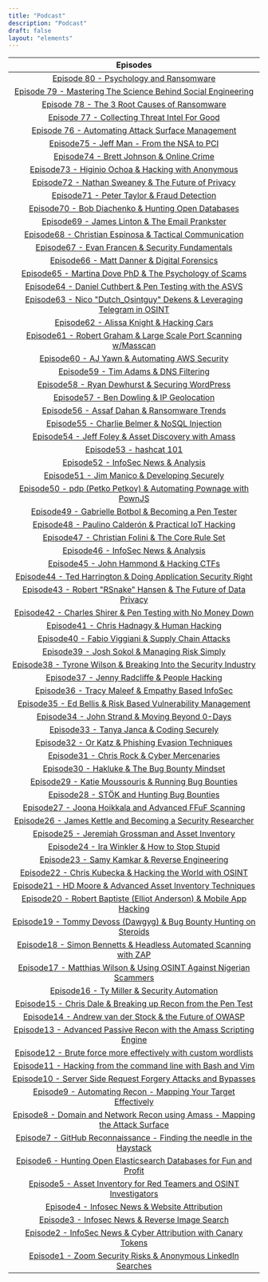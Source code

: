 ```yaml
---
title: "Podcast"
description: "Podcast"
draft: false
layout: "elements"
---
```


| Episodes |  
| :-----------: | 
|<a href="https://directory.libsyn.com/episode/index/id/21132203">Episode 80 - Psychology and Ransomware</a>|
|<a href="https://directory.libsyn.com/episode/index/id/21050219">Episode 79 - Mastering The Science Behind Social Engineering</a>|
|<a href="https://directory.libsyn.com/episode/index/id/20970647">Episode 78 - The 3 Root Causes of Ransomware</a>|
|<a href="https://directory.libsyn.com/episode/index/id/20891345">Episode 77 - Collecting Threat Intel For Good</a>|
|<a href="https://directory.libsyn.com/episode/index/id/20813981">Episode 76 - Automating Attack Surface Management</a>|
|<a href="https://directory.libsyn.com/episode/index/id/20739611">Episode75 - Jeff Man - From the NSA to PCI</a>|
|<a href="https://directory.libsyn.com/episode/index/id/20469482">Episode74 - Brett Johnson &amp; Online Crime</a>|
|<a href="https://directory.libsyn.com/episode/index/id/20418290">Episode73 - Higinio Ochoa &amp; Hacking with Anonymous</a>|
|<a href="https://directory.libsyn.com/episode/index/id/20345861">Episode72 - Nathan Sweaney &amp; The Future of Privacy</a>|
|<a href="https://directory.libsyn.com/episode/index/id/20269139">Episode71 - Peter Taylor &amp; Fraud Detection</a>|
|<a href="https://directory.libsyn.com/episode/index/id/20192840">Episode70 - Bob Diachenko &amp; Hunting Open Databases</a>|
|<a href="https://directory.libsyn.com/episode/index/id/20117306">Episode69 - James Linton &amp; The Email Prankster</a>|
|<a href="https://directory.libsyn.com/episode/index/id/20042696">Episode68 - Christian Espinosa &amp; Tactical Communication</a>|
|<a href="https://directory.libsyn.com/episode/index/id/19967147">Episode67 - Evan Francen &amp; Security Fundamentals</a>|
|<a href="https://directory.libsyn.com/episode/index/id/19894208">Episode66 - Matt Danner &amp; Digital Forensics</a>|
|<a href="https://directory.libsyn.com/episode/index/id/19818311">Episode65 - Martina Dove PhD &amp; The Psychology of Scams</a>|
|<a href="https://directory.libsyn.com/episode/index/id/19743707">Episode64 - Daniel Cuthbert &amp; Pen Testing with the ASVS</a>|
|<a href="https://directory.libsyn.com/episode/index/id/19669904">Episode63 - Nico "Dutch_Osintguy" Dekens &amp; Leveraging Telegram in OSINT</a>|
|<a href="https://directory.libsyn.com/episode/index/id/19590179">Episode62 - Alissa Knight &amp; Hacking Cars</a>|
|<a href="https://directory.libsyn.com/episode/index/id/19508993">Episode61 - Robert Graham &amp; Large Scale Port Scanning w/Masscan</a>|
|<a href="https://directory.libsyn.com/episode/index/id/19426430">Episode60 - AJ Yawn &amp; Automating AWS Security</a>|
|<a href="https://directory.libsyn.com/episode/index/id/19341230">Episode59 - Tim Adams &amp; DNS Filtering</a>|
|<a href="https://directory.libsyn.com/episode/index/id/19259687">Episode58 - Ryan Dewhurst &amp; Securing WordPress</a>|
|<a href="https://directory.libsyn.com/episode/index/id/19175792">Episode57 - Ben Dowling &amp; IP Geolocation</a>|
|<a href="https://directory.libsyn.com/episode/index/id/19090529">Episode56 - Assaf Dahan &amp; Ransomware Trends</a>|
|<a href="https://directory.libsyn.com/episode/index/id/19003499">Episode55 - Charlie Belmer &amp; NoSQL Injection</a>|
|<a href="https://directory.libsyn.com/episode/index/id/18893795">Episode54 - Jeff Foley &amp; Asset Discovery with Amass</a>|
|<a href="https://directory.libsyn.com/episode/index/id/18739232">Episode53 - hashcat 101</a>|
|<a href="https://directory.libsyn.com/episode/index/id/18650948">Episode52 - InfoSec News &amp; Analysis</a>|
|<a href="https://directory.libsyn.com/episode/index/id/18564113">Episode51 - Jim Manico &amp; Developing Securely</a>|
|<a href="https://directory.libsyn.com/episode/index/id/18464204">Episode50 - pdp (Petko Petkov) &amp; Automating Pownage with PownJS</a>|
|<a href="https://directory.libsyn.com/episode/index/id/18375521">Episode49 - Gabrielle Botbol &amp; Becoming a Pen Tester</a>|
|<a href="https://directory.libsyn.com/episode/index/id/18282554">Episode48 - Paulino Calderón &amp; Practical IoT Hacking</a>|
|<a href="https://directory.libsyn.com/episode/index/id/18188048">Episode47 - Christian Folini &amp; The Core Rule Set</a>|
|<a href="https://directory.libsyn.com/episode/index/id/18089495">Episode46 - InfoSec News &amp; Analysis</a>|
|<a href="https://directory.libsyn.com/episode/index/id/18002228">Episode45 - John Hammond &amp; Hacking CTFs</a>|
|<a href="https://directory.libsyn.com/episode/index/id/17911466">Episode44 - Ted Harrington &amp; Doing Application Security Right</a>|
|<a href="https://directory.libsyn.com/episode/index/id/17825984">Episode43 - Robert "RSnake" Hansen &amp; The Future of Data Privacy</a>|
|<a href="https://directory.libsyn.com/episode/index/id/17723903">Episode42 - Charles Shirer &amp; Pen Testing with No Money Down</a>|
|<a href="https://directory.libsyn.com/episode/index/id/17633105">Episode41 - Chris Hadnagy &amp; Human Hacking</a>|
|<a href="https://directory.libsyn.com/episode/index/id/17545184">Episode40 - Fabio Viggiani &amp; Supply Chain Attacks</a>|
|<a href="https://directory.libsyn.com/episode/index/id/17456648">Episode39 - Josh Sokol &amp; Managing Risk Simply</a>|
|<a href="https://directory.libsyn.com/episode/index/id/17231960">Episode38 - Tyrone Wilson &amp; Breaking Into the Security Industry</a>|
|<a href="https://directory.libsyn.com/episode/index/id/17138846">Episode37 - Jenny Radcliffe &amp; People Hacking</a>|
|<a href="https://directory.libsyn.com/episode/index/id/17047322">Episode36 - Tracy Maleef &amp; Empathy Based InfoSec</a>|
|<a href="https://directory.libsyn.com/episode/index/id/16965605">Episode35 - Ed Bellis &amp; Risk Based Vulnerability Management</a>|
|<a href="https://directory.libsyn.com/episode/index/id/16876112">Episode34 - John Strand &amp; Moving Beyond 0-Days</a>|
|<a href="https://directory.libsyn.com/episode/index/id/16784246">Episode33 - Tanya Janca &amp; Coding Securely</a>|
|<a href="https://directory.libsyn.com/episode/index/id/16692959">Episode32 - Or Katz &amp; Phishing Evasion Techniques</a>|
|<a href="https://directory.libsyn.com/episode/index/id/16597325">Episode31 - Chris Rock &amp; Cyber Mercenaries</a>|
|<a href="https://directory.libsyn.com/episode/index/id/16503149">Episode30 - Hakluke &amp; The Bug Bounty Mindset</a>|
|<a href="https://directory.libsyn.com/episode/index/id/16413482">Episode29 - Katie Moussouris &amp; Running Bug Bounties</a>|
|<a href="https://directory.libsyn.com/episode/index/id/16323413">Episode28 - STÖK and Hunting Bug Bounties</a>|
|<a href="https://directory.libsyn.com/episode/index/id/16231892">Episode27 - Joona Hoikkala and Advanced FFuF Scanning</a>|
|<a href="https://directory.libsyn.com/episode/index/id/16148144">Episode26 - James Kettle and Becoming a Security Researcher</a>|
|<a href="https://directory.libsyn.com/episode/index/id/16047881">Episode25 - Jeremiah Grossman and Asset Inventory</a>|
|<a href="https://directory.libsyn.com/episode/index/id/15958733">Episode24 - Ira Winkler &amp; How to Stop Stupid</a>|
|<a href="https://directory.libsyn.com/episode/index/id/15876767">Episode23 - Samy Kamkar &amp; Reverse Engineering</a>|
|<a href="https://directory.libsyn.com/episode/index/id/15780524">Episode22 - Chris Kubecka &amp; Hacking the World with OSINT</a>|
|<a href="https://directory.libsyn.com/episode/index/id/15689696">Episode21 - HD Moore &amp; Advanced Asset Inventory Techniques</a>|
|<a href="https://directory.libsyn.com/episode/index/id/15598112">Episode20 - Robert Baptiste (Elliot Anderson) &amp; Mobile App Hacking</a>|
|<a href="https://directory.libsyn.com/episode/index/id/15512807">Episode19 - Tommy Devoss (Dawgyg) &amp; Bug Bounty Hunting on Steroids</a>|
|<a href="https://directory.libsyn.com/episode/index/id/15412820">Episode18 - Simon Bennetts &amp; Headless Automated Scanning with ZAP</a>|
|<a href="https://directory.libsyn.com/episode/index/id/15326381">Episode17 - Matthias Wilson &amp; Using OSINT Against Nigerian Scammers</a>|
|<a href="https://directory.libsyn.com/episode/index/id/15232940">Episode16 - Ty Miller &amp; Security Automation</a>|
|<a href="https://directory.libsyn.com/episode/index/id/15142697">Episode15 - Chris Dale &amp; Breaking up Recon from the Pen Test</a>|
|<a href="https://directory.libsyn.com/episode/index/id/15059795">Episode14 - Andrew van der Stock &amp; the Future of OWASP</a>|
|<a href="https://directory.libsyn.com/episode/index/id/14975486">Episode13 - Advanced Passive Recon with the Amass Scripting Engine</a>|
|<a href="https://directory.libsyn.com/episode/index/id/14880746">Episode12 - Brute force more effectively with custom wordlists</a>|
|<a href="https://directory.libsyn.com/episode/index/id/14775515">Episode11 - Hacking from the command line with Bash and Vim</a>|
|<a href="https://directory.libsyn.com/episode/index/id/14707766">Episode10 - Server Side Request Forgery Attacks and Bypasses</a>|
|<a href="https://directory.libsyn.com/episode/index/id/14599484">Episode9 - Automating Recon - Mapping Your Target Effectively</a>|
|<a href="https://directory.libsyn.com/episode/index/id/14525519">Episode8 - Domain and Network Recon using Amass - Mapping the Attack Surface</a>|
|<a href="https://directory.libsyn.com/episode/index/id/14430605">Episode7 - GitHub Reconnaissance - Finding the needle in the Haystack</a>|
|<a href="http://directory.libsyn.com/episode/index/id/14335373">Episode6 - Hunting Open Elasticsearch Databases for Fun and Profit</a>|
|<a href="http://directory.libsyn.com/episode/index/id/14231645">Episode5 - Asset Inventory for Red Teamers and OSINT Investigators</a>|
|<a href="http://directory.libsyn.com/episode/index/id/14214302">Episode4 - Infosec News &amp; Website Attribution</a>|
|<a href="http://directory.libsyn.com/episode/index/id/14214305">Episode3 - Infosec News &amp; Reverse Image Search</a>|
|<a href="http://directory.libsyn.com/episode/index/id/14214308">Episode2 - InfoSec News &amp; Cyber Attribution with Canary Tokens</a>|
|<a href="http://directory.libsyn.com/episode/index/id/14214311">Episode1 - Zoom Security Risks &amp; Anonymous LinkedIn Searches</a>|
